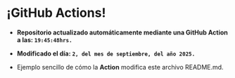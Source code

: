 # ¡GitHub Actions!
* **Repositorio actualizado automáticamente mediante una GitHub Action a las: `19:45:48hrs.`**
* **Modificado el día: `2, del mes de septiembre, del año 2025.`**

* Ejemplo sencillo de cómo la **Action** modifica este archivo README.md.
